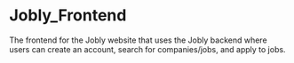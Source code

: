 # Jobly_Frontend
The frontend for the Jobly website that uses the Jobly backend where users can create an account, search for companies/jobs, and apply to jobs.
